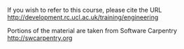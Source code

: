
If you wish to refer to this course, please cite the URL
http://development.rc.ucl.ac.uk/training/engineering

Portions of the material are taken from Software Carpentry
http://swcarpentry.org

